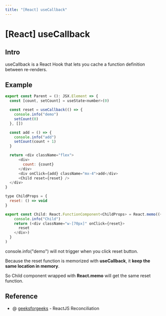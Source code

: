 ```yaml
---
title: "[React] useCallback"
---
```


# [React] useCallback

## Intro

useCallback is a React Hook that lets you cache a function definition between re-renders.

## Example

```javascript title=Parent.tsx
export const Parent = (): JSX.Element => {
  const [count, setCount] = useState<number>(0)

  const reset = useCallback(() => {
    console.info("demo")
    setCount(0)
  }, [])

  const add = () => {
    console.info("add")
    setCount(count + 1)
  }

  return <div className="flex">
      <div>
        count: {count}
      </div>
      <div onClick={add} className="mx-4">add</div>
      <Child reset={reset} />
  </div>
}
```

```javascript title="Child.tsx"
type ChildProps = {
  reset: () => void
}

export const Child: React.FunctionComponent<ChildProps> = React.memo(({ reset }) => {
    console.info("Child")
    return (<div className="w-[70px]" onClick={reset}>
      reset
    </div>)
  }
)
```

console.info("demo") will not trigger when you click reset button.

Because the reset function is memorized with **useCallback**, it **keep the same location in memory**.

So Child component wrapped with **React.memo** will get the same reset function.


## Reference

+ @ [geeksforgeeks](https://www.geeksforgeeks.org/reactjs-reconciliation/) - ReactJS Reconciliation
